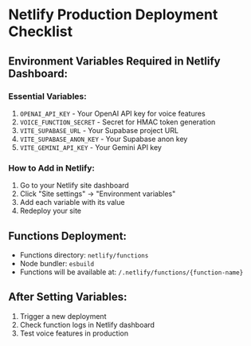 # Netlify Production Deployment Checklist

## Environment Variables Required in Netlify Dashboard:

### Essential Variables:
1. `OPENAI_API_KEY` - Your OpenAI API key for voice features
2. `VOICE_FUNCTION_SECRET` - Secret for HMAC token generation
3. `VITE_SUPABASE_URL` - Your Supabase project URL
4. `VITE_SUPABASE_ANON_KEY` - Your Supabase anon key
5. `VITE_GEMINI_API_KEY` - Your Gemini API key

### How to Add in Netlify:
1. Go to your Netlify site dashboard
2. Click "Site settings" → "Environment variables"
3. Add each variable with its value
4. Redeploy your site

## Functions Deployment:
- Functions directory: `netlify/functions`
- Node bundler: `esbuild`
- Functions will be available at: `/.netlify/functions/{function-name}`

## After Setting Variables:
1. Trigger a new deployment
2. Check function logs in Netlify dashboard
3. Test voice features in production
